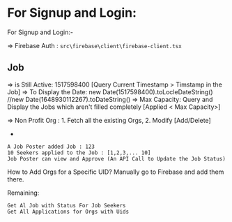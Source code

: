 # For Signup and Login:

For Signup and Login:-

=> Firebase Auth : `src\firebase\client\firebase-client.tsx`

## Job

=> is Still Active: 1517598400 [Query Current Timestamp > Timstamp in the Job]
=> To Display the Date: new Date(1517598400).toLocleDateString() //new Date(1648930112267).toDateString()
=> Max Capacity: Query and Display the Jobs which aren't filled completely [Applied < Max Capacity>]

=> Non Profit Org : 1. Fetch all the existing Orgs, 2. Modify [Add/Delete]

-

```
A Job Poster added Job : 123
10 Seekers applied to the Job : [1,2,3,... 10]
Job Poster can view and Approve (An API Call to Update the Job Status)
```

How to Add Orgs for a Specific UID?
Manually go to Firebase and add them there.

Remaining:

```
Get Al Job with Status For Job Seekers
Get All Applications for Orgs with Uids
```
